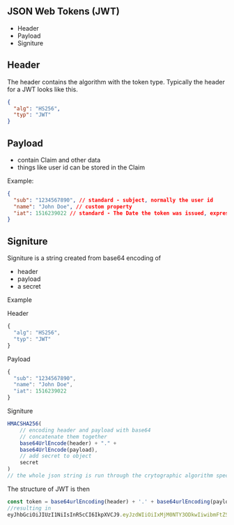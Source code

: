 ## JSON Web Tokens (JWT)

- Header
- Payload
- Signiture

## Header

The header contains the algorithm with the token type. Typically the header for a JWT looks like this.

```json
{
  "alg": "HS256",
  "typ": "JWT"
}
```

## Payload

- contain Claim and other data
- things like user id can be stored in the Claim

Example:

```json
{
  "sub": "1234567890", // standard - subject, normally the user id
  "name": "John Doe", // custom property
  "iat": 1516239022 // standard - The Date the token was issued, expressed in seconds since epoch.
}
```

## Signiture

Signiture is a string created from base64 encoding of
- header
- payload
- a secret

Example

Header
```js
{
  "alg": "HS256",
  "typ": "JWT"
}
```
Payload
```js
{
  "sub": "1234567890",
  "name": "John Doe",
  "iat": 1516239022
}
```
Signiture

```js
HMACSHA256(
    // encoding header and payload with base64
    // concatenate them together
    base64UrlEncode(header) + "." +
    base64UrlEncode(payload),
    // add secret to object
    secret
)
// the whole json string is run through the crytographic algorithm specified in the header
```
The structure of JWT is then

```js
const token = base64urlEncoding(header) + '.' + base64urlEncoding(payload) + '.' + base64urlEncoding(signature);
//resulting in
eyJhbGciOiJIUzI1NiIsInR5cCI6IkpXVCJ9.eyJzdWIiOiIxMjM0NTY3ODkwIiwibmFtZSI6IkpvaG4gRG9lIiwiaWF0IjoxNTE2MjM5MDIyfQ.SflKxwRJSMeKKF2QT4fwpMeJf36POk6yJV_adQssw5c
```